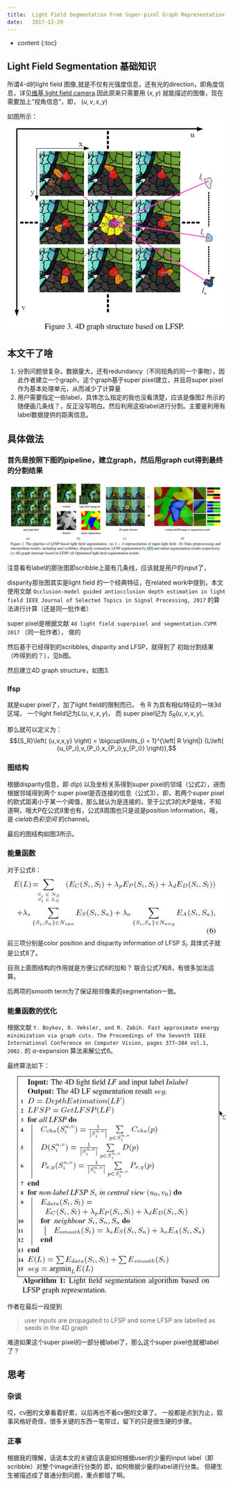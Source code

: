 ```yaml
--- 
title:  Light Field Segmentation From Super-pixel Graph Representation
date:   2017-12-29
---
```




* content
{:toc}

## Light Field Segmentation 基础知识
所谓4-d的light field 图像,就是不仅有光强度信息，还有光的direction，即角度信息，详见[维基 light field camera](https://en.wikipedia.org/wiki/Light-field_camera).因此原来只需要用 $(x,y)$ 就能描述的图像，现在需要加上“视角信息”，即，  $(u,v,x,y)$ 

如图所示：
![](LightFieldSegmentation\3graph.png)

##  本文干了啥
1. 分割问题很复杂，数据量大，还有redundancy（不同视角的同一个事物），因此作者建立一个graph，这个graph基于super pixel建立，并且将super pixel作为基本处理单元，从而减少了计算量
2. 用户需要指定一些label，具体怎么指定的我也没看清楚，应该是像图2 所示的随便画几条线？，反正没写明白。然后利用这些label进行分割。主要是利用有label数据提供的距离信息。

## 具体做法
###  首先是按照下图的pipeline，建立graph，然后用graph cut得到最终的分割结果
![](LightFieldSegmentation\2pipeline.png)

注意看有label的那张图即scribble上面有几条线，应该就是用户的input了，

disparity那张图其实是light field 的一个经典特征，在related work中提到，本文使用文献
`Occlusion-model guided antiocclusion depth estimation in light field IEEE Journal of Selected Topics in Signal Processing, 2017`
的算法进行计算（还是同一批作者）

super pixel是根据文献
`4d light field superpixel and segmentation.CVPR 2017` （同一批作者），
做的

然后基于已经得到的scribbles, disparity and LFSP，就得到了 初始分割结果（咋得到的？），见b图。

然后建立4D graph structure，如图3.

### lfsp
就是super pixel了，加了light field的限制而已。
令 R 为具有相似特征的一块3d区域， 一个light field记为$L(u,v,x,y)$， 而 super pixel记为 $S_R(u,v,x,y)$, 

那么就可以定义为：
$${S_R}\left( {u,v,x,y} \right) = \bigcup\limits_{i = 1}^{\left| R \right|} {L\left( {u_{P_i},v_{P_i},x_{P_i},y_{P_i}} \right)},$$

### 图结构
根据disparity信息，即 $d(p)$ 以及坐标关系得到super pixel的邻域（公式2），进而根据邻域得到两个 super pixel是否连接的信息（公式3），即，若两个super pixel的欧式距离小于某一个阈值，那么就认为是连接的，至于公式3的大P是啥，不知道啊，哦大P在公式8里也有，公式8周围也只是说是position information，哦，是 _cielab色彩空间_ 的channel。

最后的图结构如图3所示。
### 能量函数
对于公式6：
![](LightFieldSegmentation\formulate6.png)
前三项分别是color position and disparity information of LFSP $S_i$.
具体式子就是公式8了。

目测上面图结构的作用就是方便公式6的加和？
联合公式7和8，有很多加法运算。

后两项的smooth term为了保证相邻像素的segmentation一致。

### 能量函数的优化
根据文献
`Y. Boykov, O. Veksler, and R. Zabih. Fast approximate energy minimization via graph cuts. The Proceedings of the Seventh IEEE International Conference on Computer Vision, pages 377–384 vol.1, 2002.`
的 $\alpha$-expansion 算法来解公式6。

最终算法如下：
![](LightFieldSegmentation\algorithm.png)

作者在最后一段提到
> user inputs are propagated to LFSP and some LFSP are labelled as seeds in the 4D graph

难道如果这个super pixel的一部分被label了，那么这个super pixel也就被label了？

## 思考
### 杂谈 
哎，cv圈的文章看着好累，以后再也不看cv圈的文章了。
一般都是点到为止，叙事风格好奇怪，很多关键的东西一笔带过，留下的只是很生硬的步骤。
### 正事
根据我的理解，话说本文的关键应该是如何根据user的少量的input label（即scribble）对整个image进行分类的
即，如何根据少量的label进行分类。
但硬生生被描述成了普通分割问题，重点都错了啊。

